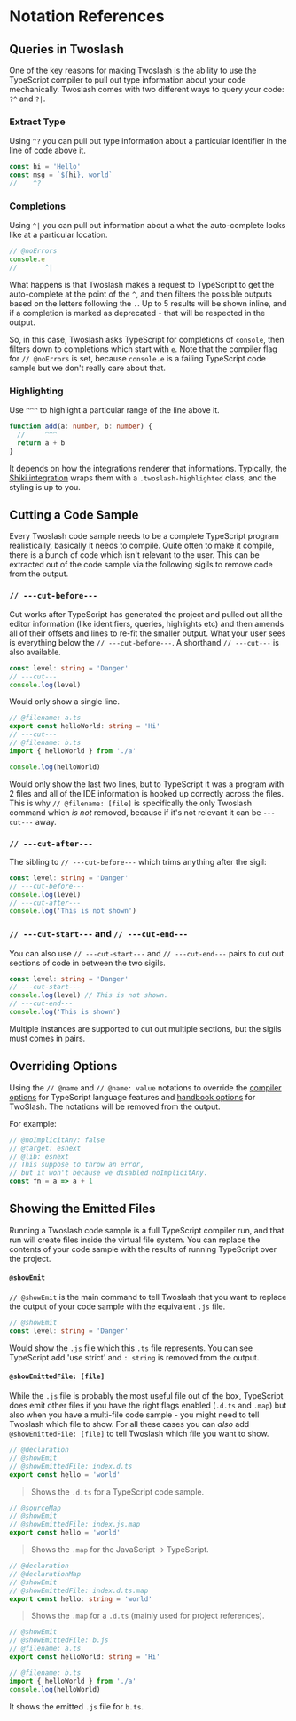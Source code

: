 # Notation References

## Queries in Twoslash

One of the key reasons for making Twoslash is the ability to use the TypeScript compiler to pull out type information about your code mechanically. Twoslash comes with two different ways to query your code: `?^` and `?|`.

### Extract Type

Using `^?` you can pull out type information about a particular identifier in the line of code above it.

```ts twoslash input
const hi = 'Hello'
const msg = `${hi}, world`
//    ^?
```

### Completions

Using `^|` you can pull out information about a what the auto-complete looks like at a particular location.

```ts twoslash input
// @noErrors
console.e
//       ^|
```

What happens is that Twoslash makes a request to TypeScript to get the auto-complete at the point of the `^`, and then filters the possible outputs based on the letters following the `.`. Up to 5 results will be shown inline, and if a completion is marked as deprecated - that will be respected in the output.

So, in this case, Twoslash asks TypeScript for completions of `console`, then filters down to completions which start with `e`. Note that the compiler flag for `// @noErrors` is set, because `console.e` is a failing TypeScript code sample but we don't really care about that.

### Highlighting

Use `^^^` to highlight a particular range of the line above it.

```ts twoslash input
function add(a: number, b: number) {
  //     ^^^
  return a + b
}
```

It depends on how the integrations renderer that informations. Typically, the [Shiki integration](https://twoslash.netlify.app/guide/highlight) wraps them with a `.twoslash-highlighted` class, and the styling is up to you.

## Cutting a Code Sample

Every Twoslash code sample needs to be a complete TypeScript program realistically, basically it needs to compile. Quite often to make it compile, there is a bunch of code which isn't relevant to the user. This can be extracted out of the code sample via the following sigils to remove code from the output.

### `// ---cut-before---`

Cut works after TypeScript has generated the project and pulled out all the editor information (like identifiers, queries, highlights etc) and then amends all of their offsets and lines to re-fit the smaller output. What your user sees is everything below the `// ---cut-before---`. A shorthand `// ---cut---` is also available.

```ts twoslash input
const level: string = 'Danger'
// ---cut---
console.log(level)
```

Would only show a single line.

```ts twoslash input
// @filename: a.ts
export const helloWorld: string = 'Hi'
// ---cut---
// @filename: b.ts
import { helloWorld } from './a'

console.log(helloWorld)
```

Would only show the last two lines, but to TypeScript it was a program with 2 files and all of the IDE information is hooked up correctly across the files. This is why `// @filename: [file]` is specifically the only Twoslash command which _is not_ removed, because if it's not relevant it can be `---cut---` away.

### `// ---cut-after---`

The sibling to `// ---cut-before---` which trims anything after the sigil:

```ts twoslash input
const level: string = 'Danger'
// ---cut-before---
console.log(level)
// ---cut-after---
console.log('This is not shown')
```

### `// ---cut-start---` and `// ---cut-end---`

You can also use `// ---cut-start---` and `// ---cut-end---` pairs to cut out sections of code in between the two sigils.

```ts twoslash input
const level: string = 'Danger'
// ---cut-start---
console.log(level) // This is not shown.
// ---cut-end---
console.log('This is shown')
```

Multiple instances are supported to cut out multiple sections, but the sigils must comes in pairs.

## Overriding Options

Using the `// @name` and `// @name: value` notations to override the [compiler options](/refs/options#compiler-options) for TypeScript language features and [handbook options](/refs/options#handbook-options) for TwoSlash. The notations will be removed from the output.

For example:

```ts twoslash input
// @noImplicitAny: false
// @target: esnext
// @lib: esnext
// This suppose to throw an error,
// but it won't because we disabled noImplicitAny.
const fn = a => a + 1
```

## Showing the Emitted Files

Running a Twoslash code sample is a full TypeScript compiler run, and that run will create files inside the virtual file system. You can replace the contents of your code sample with the results of running TypeScript over the project.

#### `@showEmit`

`// @showEmit` is the main command to tell Twoslash that you want to replace the output of your code sample with the equivalent `.js` file.

```ts twoslash input
// @showEmit
const level: string = 'Danger'
```

Would show the `.js` file which this `.ts` file represents. You can see TypeScript add 'use strict' and `: string` is removed from the output.

#### `@showEmittedFile: [file]`

While the `.js` file is probably the most useful file out of the box, TypeScript does emit other files if you have the right flags enabled (`.d.ts` and `.map`) but also when you have a multi-file code sample - you might need to tell Twoslash which file to show. For all these cases you can _also_ add `@showEmittedFile: [file]` to tell Twoslash which file you want to show.

```ts twoslash input
// @declaration
// @showEmit
// @showEmittedFile: index.d.ts
export const hello = 'world'
```

> Shows the `.d.ts` for a TypeScript code sample.

```ts twoslash input
// @sourceMap
// @showEmit
// @showEmittedFile: index.js.map
export const hello = 'world'
```

> Shows the `.map` for the JavaScript -> TypeScript.

```ts twoslash input
// @declaration
// @declarationMap
// @showEmit
// @showEmittedFile: index.d.ts.map
export const hello: string = 'world'
```

> Shows the `.map` for a `.d.ts` (mainly used for project references).

```ts twoslash input
// @showEmit
// @showEmittedFile: b.js
// @filename: a.ts
export const helloWorld: string = 'Hi'

// @filename: b.ts
import { helloWorld } from './a'
console.log(helloWorld)
```

It shows the emitted `.js` file for `b.ts`.
